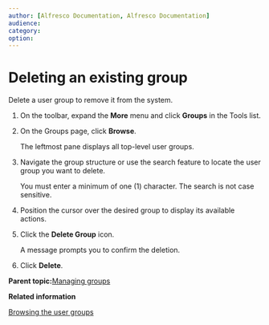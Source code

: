 ```yaml
---
author: [Alfresco Documentation, Alfresco Documentation]
audience: 
category: 
option: 
---
```


# Deleting an existing group

Delete a user group to remove it from the system.

1.  On the toolbar, expand the **More** menu and click **Groups** in the Tools list.

2.  On the Groups page, click **Browse**.

    The leftmost pane displays all top-level user groups.

3.  Navigate the group structure or use the search feature to locate the user group you want to delete.

    You must enter a minimum of one \(1\) character. The search is not case sensitive.

4.  Position the cursor over the desired group to display its available actions.

5.  Click the **Delete Group** icon.

    A message prompts you to confirm the deletion.

6.  Click **Delete**.


**Parent topic:**[Managing groups](../concepts/adminconsole-groups.md)

**Related information**  


[Browsing the user groups](adminconsole-group-browse.md)

